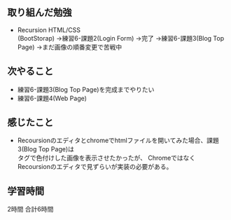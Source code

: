 

## 取り組んだ勉強
- Recursion HTML/CSS<br>
(BootStorap)
  →練習6-課題2(Login Form)
    →完了
  →練習6-課題3(Blog Top Page)
    →まだ画像の順番変更で苦戦中

## 次やること 
- 練習6-課題3(Blog Top Page)を完成までやりたい
- 練習6-課題4(Web Page)

## 感じたこと
- Recoursionのエディタとchromeでhtmlファイルを開いてみた場合、課題3(Blog Top Page)は<div>タグで色付けした画像を表示させたかったが、
  ChromeではなくRecoursionのエディタで見ずらいが実装の必要がある。


## 学習時間
2時間
合計6時間
